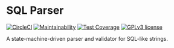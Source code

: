 # SQL Parser
[![CircleCI](https://circleci.com/gh/GetDKAN/sql-parser.svg?style=svg)](https://circleci.com/gh/GetDKAN/sql-parser)
[![Maintainability](https://api.codeclimate.com/v1/badges/fe1b1769b0a0fcdbc883/maintainability)](https://codeclimate.com/github/GetDKAN/sql-parser/maintainability)
[![Test Coverage](https://api.codeclimate.com/v1/badges/fe1b1769b0a0fcdbc883/test_coverage)](https://codeclimate.com/github/GetDKAN/sql-parser/test_coverage)
[![GPLv3 license](https://img.shields.io/badge/License-GPLv3-blue.svg)](https://www.gnu.org/licenses/gpl-3.0.en.html)

A state-machine-driven parser and validator for SQL-like strings.
